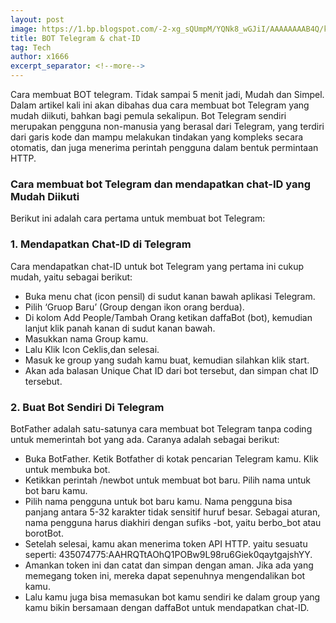```yaml
---
layout: post
image: https://1.bp.blogspot.com/-2-xg_sQUmpM/YQNk8_wGJiI/AAAAAAAAB4Q/kYLwUqgM1fgKDz_iynDmRJP-T1KbqCnrACLcBGAsYHQ/s640/cara-membuat-bot-telegram.jpg
title: BOT Telegram & chat-ID
tag: Tech
author: x1666
excerpt_separator: <!--more-->
---
```


Cara membuat BOT telegram. Tidak sampai 5 menit jadi, Mudah dan Simpel.<!--more--> Dalam artikel kali ini akan dibahas dua cara membuat bot Telegram yang mudah diikuti, bahkan bagi pemula sekalipun.
Bot Telegram sendiri merupakan pengguna non-manusia yang berasal dari Telegram, yang terdiri dari garis kode dan mampu melakukan tindakan yang kompleks secara otomatis, dan juga menerima perintah pengguna dalam bentuk permintaan HTTP. 

### Cara membuat bot Telegram dan mendapatkan chat-ID yang Mudah Diikuti


Berikut ini adalah cara pertama untuk membuat bot Telegram:
### 1. Mendapatkan Chat-ID di Telegram
Cara mendapatkan chat-ID untuk bot Telegram yang pertama ini cukup mudah, yaitu sebagai berikut:
- Buka menu chat (icon pensil) di sudut kanan bawah aplikasi Telegram.
- Pilih ‘Gruop Baru’ (Group dengan ikon orang berdua).
- Di kolom Add People/Tambah Orang ketikan daffaBot (bot), kemudian lanjut klik panah kanan di sudut kanan bawah.
- Masukkan nama Group kamu.
- Lalu Klik Icon Ceklis,dan selesai.
- Masuk ke group yang sudah kamu buat, kemudian silahkan klik start.
- Akan ada balasan Unique Chat ID dari bot tersebut, dan simpan chat ID tersebut.
### 2. Buat Bot Sendiri Di Telegram
BotFather adalah satu-satunya cara membuat bot Telegram tanpa coding untuk memerintah bot yang ada. Caranya adalah sebagai berikut:
- Buka BotFather. Ketik Botfather di kotak pencarian Telegram kamu. Klik untuk membuka bot.
- Ketikkan perintah /newbot untuk membuat bot baru. Pilih nama untuk bot baru kamu.
- Pilih nama pengguna untuk bot baru kamu. Nama pengguna bisa panjang antara 5-32 karakter tidak sensitif huruf besar. Sebagai aturan, nama pengguna harus diakhiri dengan sufiks -bot, yaitu berbo_bot atau borotBot.
- Setelah selesai, kamu akan menerima token API HTTP. yaitu sesuatu seperti: 435074775:AAHRQTtAOhQ1POBw9L98ru6Giek0qaytgajshYY.
- Amankan token ini dan catat dan simpan dengan aman. Jika ada yang memegang token ini, mereka dapat sepenuhnya mengendalikan bot kamu.
- Lalu kamu juga bisa memasukan bot kamu sendiri ke dalam group yang kamu bikin bersamaan dengan daffaBot untuk mendapatkan chat-ID.
